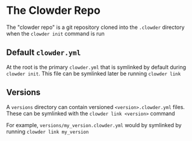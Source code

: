 # The Clowder Repo

The "clowder repo" is a git repository cloned into the `.clowder` directory when the `clowder init` command is run

## Default `clowder.yml`

 At the root is the primary `clowder.yml` that is symlinked by default during `clowder init`. This file can be symlinked later be running `clowder link`

## Versions

A `versions` directory can contain versioned `<version>.clowder.yml` files. These can be symlinked with the `clowder link <version>` command

For example, `versions/my_version.clowder.yml` would by symlinked by running `clowder link my_version`
